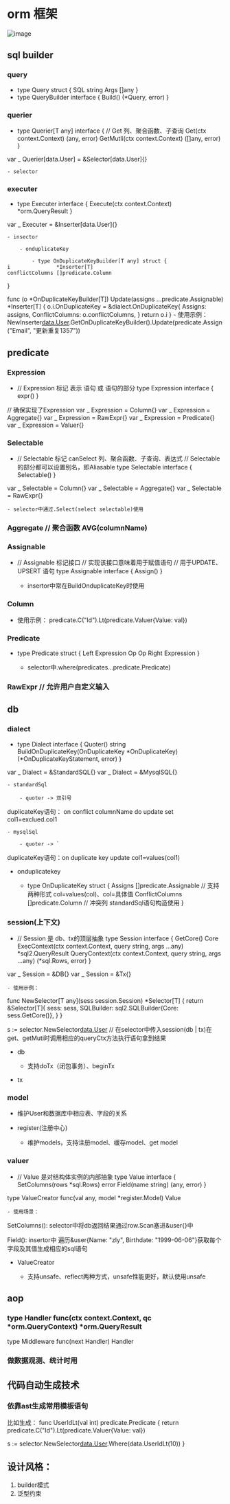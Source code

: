# orm 框架

![image](https://github.com/skylar2826/go-orm/blob/main/overview.png)

##  sql builder

### query

- type Query struct {
	SQL  string
	Args []any
}
- type QueryBuilder interface {
	Build() (*Query, error)
}

### querier

- type Querier[T any] interface {
	// Get 列、聚合函数、子查询
	Get(ctx context.Context) (any, error)
	GetMutli(ctx context.Context) ([]any, error)
}

var _ Querier[data.User] = &Selector[data.User]{}

	- selector

### executer

- type Executer interface {
	Execute(ctx context.Context) *orm.QueryResult
}

var _ Executer = &Inserter[data.User]{}

	- insector

		- onduplicateKey

			- type OnDuplicateKeyBuilder[T any] struct {
	i               *Inserter[T]
	conflictColumns []predicate.Column
}

func (o *OnDuplicateKeyBuilder[T]) Update(assigns ...predicate.Assignable) *Inserter[T] {
	o.i.OnDuplicateKey = &dialect.OnDuplicateKey{
		Assigns:         assigns,
		ConflictColumns: o.conflictColumns,
	}
	return o.i
}
			- 使用示例： NewInserter[data.User](db).GetOnDuplicateKeyBuilder().Update(predicate.Assign("Email", "更新重复1357"))

## predicate

### Expression

- // Expression 标记 表示 语句 或 语句的部分
type Expression interface {
	expr()
}

// 确保实现了Expression
var _ Expression = Column{}
var _ Expression = Aggregate{}
var _ Expression = RawExpr{}
var _ Expression = Predicate{}
var _ Expression = Valuer{}

### Selectable

- // Selectable 标记 canSelect 列、聚合函数、子查询、表达式
// Selectable 的部分都可以设置别名，即Aliasable
type Selectable interface {
	Selectable()
}

var _ Selectable = Column{}
var _ Selectable = Aggregate{}
var _ Selectable = RawExpr{}

	- selector中通过.Select(select selectable)使用

### Aggregate // 聚合函数 AVG(columnName)

### Assignable

- // Assignable 标记接口
// 实现该接口意味着用于赋值语句
// 用于UPDATE、UPSERT 语句
type Assignable interface {
	Assign()
}

	- insertor中常在BuildOnduplicateKey时使用

### Column

- 使用示例：
predicate.C("Id").Lt(predicate.Valuer{Value: val})

### Predicate

- type Predicate struct {
	Left  Expression
	Op    Op
	Right Expression
}

	- selector中.where(predicates...predicate.Predicate)

### RawExpr // 允许用户自定义输入

## db

### dialect

- type Dialect interface {
	Quoter() string
	BuildOnDuplicateKey(OnDuplicateKey *OnDuplicateKey) (*OnDuplicateKeyStatement, error)
}

var _ Dialect = &StandardSQL{}
var _ Dialect = &MysqlSQL{}

	- standardSql

		- quoter -> 双引号
duplicateKey语句： on conflict columnName do update set col1=exclued.col1

	- mysqlSql

		- quoter -> `
duplicateKey语句：on duplicate key update col1=values(col1)

- onduplicatekey

	- type OnDuplicateKey struct {
	Assigns         []predicate.Assignable // 支持两种形式 col=values(col)、col=具体值
	ConflictColumns []predicate.Column // 冲突列 standardSql语句构造使用
}

### session(上下文)

- // Session 是 db、tx的顶层抽象
type Session interface {
	GetCore() Core
	ExecContext(ctx context.Context, query string, args ...any) *sql2.QueryResult
	QueryContext(ctx context.Context, query string, args ...any) (*sql.Rows, error)
}

var _ Session = &DB{}
var _ Session = &Tx{}

	- 使用示例：
func NewSelector[T any](sess session.Session) *Selector[T] {
	return &Selector[T]{
		sess:       sess,
		SQLBuilder: sql2.SQLBuilder{Core: sess.GetCore()},
	}
}


s := selector.NewSelector[data.User](tx) // 在selector中传入session(db | tx)在get、getMuti时调用相应的queryCtx方法执行语句拿到结果

- db

	- 支持doTx（闭包事务）、beginTx

- tx

### model

- 维护User和数据库中相应表、字段的关系
- register(注册中心)

	- 维护models，支持注册model、缓存model、get model

### valuer

- // Value 是对结构体实例的内部抽象
type Value interface {
	SetColumns(rows *sql.Rows) error
	Field(name string) (any, error)
}

type ValueCreator func(val any, model *register.Model) Value

	- 使用场景：
SetColumns(): selector中将db返回结果通过row.Scan塞进&user{}中

Field(): insertor中
遍历&user{Name: "zly", Birthdate: "1999-06-06"}获取每个字段及其值生成相应的sql语句

- ValueCreator 

	- 支持unsafe、reflect两种方式，unsafe性能更好，默认使用unsafe

## aop

### type Handler func(ctx context.Context, qc *orm.QueryContext) *orm.QueryResult

type Middleware func(next Handler) Handler


### 做数据观测、统计时用

## 代码自动生成技术

### 依靠ast生成常用模板语句
比如生成：
  func UserIdLt(val int) predicate.Predicate {
                return predicate.C("Id").Lt(predicate.Valuer{Value: val})

s := selector.NewSelector[data.User](tx).Where(data.UserIdLt(10))
            }

## 设计风格：
1. builder模式
2. 泛型约束

